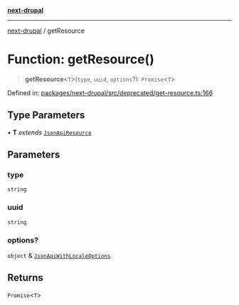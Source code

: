 [**next-drupal**](../README.md)

---

[next-drupal](../globals.md) / getResource

# Function: getResource()

> **getResource**\<`T`\>(`type`, `uuid`, `options`?): `Promise`\<`T`\>

Defined in: [packages/next-drupal/src/deprecated/get-resource.ts:166](https://github.com/chapter-three/next-drupal/blob/e9ce3be1c38aebdcd2cc8c7ae8d8fa2dab7f46bf/packages/next-drupal/src/deprecated/get-resource.ts#L166)

## Type Parameters

• **T** _extends_ [`JsonApiResource`](../interfaces/JsonApiResource.md)

## Parameters

### type

`string`

### uuid

`string`

### options?

`object` & [`JsonApiWithLocaleOptions`](../type-aliases/JsonApiWithLocaleOptions.md)

## Returns

`Promise`\<`T`\>
